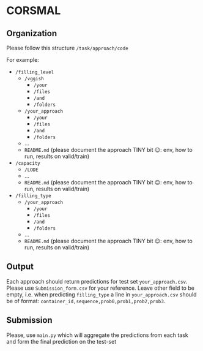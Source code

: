 # CORSMAL

## Organization
Please follow this structure
`/task/approach/code`

For example:
- `/filling_level`
    - `/vggish`
        - `/your`
        - `/files`
        - `/and`
        - `/folders`
    - `/your_approach`
        - `/your`
        - `/files`
        - `/and`
        - `/folders`
    - ...
    - `README.md` (please document the approach TINY bit 😉: env, how to run, results on valid/train)
- `/capacity`
    - `/LODE`
    - ...
    - `README.md` (please document the approach TINY bit 😉: env, how to run, results on valid/train)
- `/filling_type`
    - `/your_approach`
        - `/your`
        - `/files`
        - `/and`
        - `/folders`
    - ...
    - `README.md` (please document the approach TINY bit 😉: env, how to run, results on valid/train)


## Output
Each approach should return predictions for test set `your_approach.csv`. Please use `Submission_form.csv` for your reference. Leave other field to be empty, i.e. when predicting `filling_type` a line in `your_approach.csv` should be of format: `container_id,sequence,prob0,prob1,prob2,prob3`.

## Submission
Please, use `main.py` which will aggregate the predictions from each task and form the final prediction on the test-set

